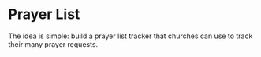 # Prayer List

The idea is simple: build a prayer list tracker that churches can use to track their many prayer requests.